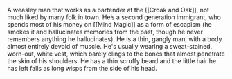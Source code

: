 A weasley man that works as a bartender at the [[Croak and Oak]], not much liked by many folk in town. He’s a second generation immigrant, who spends most of his money on [[Mind Magic]] as a form of escapism (he smokes it and hallucinates memories from the past, though he never remembers anything he hallucinates).
He is a thin, gangly man, with a body almost entirely devoid of muscle. He's usually wearing a sweat-stained, worn-out, white vest, which barely clings to the bones that almost penetrate the skin of his shoulders. He has a thin scruffy beard and the little hair he has left falls as long wisps from the side of his head.